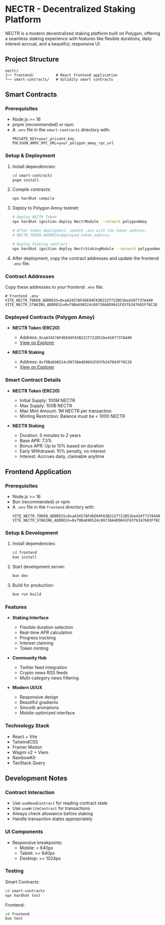 # NECTR - Decentralized Staking Platform

NECTR is a modern decentralized staking platform built on Polygon, offering a seamless staking experience with features like flexible durations, daily interest accrual, and a beautiful, responsive UI.

## Project Structure

```
nectr/
├── frontend/          # React frontend application
└── smart-contracts/   # Solidity smart contracts
```

## Smart Contracts

### Prerequisites

- Node.js >= 16
- pnpm (recommended) or npm
- A `.env` file in the `smart-contracts` directory with:
  ```env
  PRIVATE_KEY=your_private_key
  POLYGON_AMOY_RPC_URL=your_polygon_amoy_rpc_url
  ```

### Setup & Deployment

1. Install dependencies:

   ```bash
   cd smart-contracts
   pnpm install
   ```

2. Compile contracts:

   ```bash
   npx hardhat compile
   ```

3. Deploy to Polygon Amoy testnet:

   ```bash
   # Deploy NECTR Token
   npx hardhat ignition deploy NectrModule --network polygonAmoy

   # After token deployment, update .env with the token address:
   # NECTR_TOKEN_ADDRESS=deployed_token_address

   # Deploy Staking contract
   npx hardhat ignition deploy NectrStakingModule --network polygonAmoy
   ```

4. After deployment, copy the contract addresses and update the frontend `.env` file.

### Contract Addresses

Copy these addresses to your frontend `.env` file:

```env
# Frontend .env
VITE_NECTR_TOKEN_ADDRESS=0xaA3457AFd6E04FA3B222f722B51be418f737A440
VITE_NECTR_STAKING_ADDRESS=0xf9Ba698524c89730A4D9041F83fb347603Ff8C28
```

### Deployed Contracts (Polygon Amoy)

- **NECTR Token (ERC20)**

  - Address: `0xaA3457AFd6E04FA3B222f722B51be418f737A440`
  - [View on Explorer](https://www.oklink.com/amoy/address/0xaA3457AFd6E04FA3B222f722B51be418f737A440)

- **NECTR Staking**
  - Address: `0xf9Ba698524c89730A4D9041F83fb347603Ff8C28`
  - [View on Explorer](https://www.oklink.com/amoy/address/0xf9Ba698524c89730A4D9041F83fb347603Ff8C28)

### Smart Contract Details

- **NECTR Token (ERC20)**

  - Initial Supply: 100M NECTR
  - Max Supply: 100B NECTR
  - Max Mint Amount: 1M NECTR per transaction
  - Minting Restriction: Balance must be < 1000 NECTR

- **NECTR Staking**
  - Duration: 5 minutes to 2 years
  - Base APR: 7.3%
  - Bonus APR: Up to 10% based on duration
  - Early Withdrawal: 10% penalty, no interest
  - Interest: Accrues daily, claimable anytime

## Frontend Application

### Prerequisites

- Node.js >= 16
- Bun (recommended) or npm
- A `.env` file in the `frontend` directory with:
  ```env
  VITE_NECTR_TOKEN_ADDRESS=0xaA3457AFd6E04FA3B222f722B51be418f737A440
  VITE_NECTR_STAKING_ADDRESS=0xf9Ba698524c89730A4D9041F83fb347603Ff8C28
  ```

### Setup & Development

1. Install dependencies:

   ```bash
   cd frontend
   bun install
   ```

2. Start development server:

   ```bash
   bun dev
   ```

3. Build for production:
   ```bash
   bun run build
   ```

### Features

- **Staking Interface**

  - Flexible duration selection
  - Real-time APR calculation
  - Progress tracking
  - Interest claiming
  - Token minting

- **Community Hub**

  - Twitter feed integration
  - Crypto news RSS feeds
  - Multi-category news filtering

- **Modern UI/UX**
  - Responsive design
  - Beautiful gradients
  - Smooth animations
  - Mobile-optimized interface

### Technology Stack

- React + Vite
- TailwindCSS
- Framer Motion
- Wagmi v2 + Viem
- RainbowKit
- TanStack Query

## Development Notes

### Contract Interaction

- Use `useReadContract` for reading contract state
- Use `useWriteContract` for transactions
- Always check allowance before staking
- Handle transaction states appropriately

### UI Components

- Responsive breakpoints:
  - Mobile: < 640px
  - Tablet: >= 640px
  - Desktop: >= 1024px

### Testing

Smart Contracts:

```bash
cd smart-contracts
npx hardhat test
```

Frontend:

```bash
cd frontend
bun test
```
